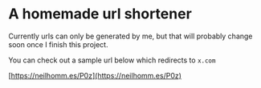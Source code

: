 # A homemade url shortener

Currently urls can only be generated by me, but that will probably change soon once I finish this project.

You can check out a sample url below which redirects to `x.com`

[https://neilhomm.es/P0z](https://neilhomm.es/P0z)

